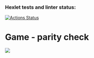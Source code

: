 ### Hexlet tests and linter status:
[![Actions Status](https://github.com/TuPi4Ok/java-project-61/workflows/hexlet-check/badge.svg)](https://github.com/TuPi4Ok/java-project-61/actions)
# Game - parity check
<a href="https://asciinema.org/a/9dV48mvNMISY3oKRRaqE76beM" target="_blank"><img src="https://asciinema.org/a/9dV48mvNMISY3oKRRaqE76beM.svg" /></a>
